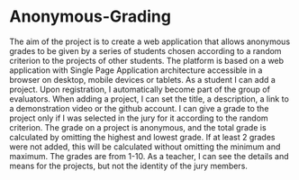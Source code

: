 # Anonymous-Grading
The aim of the project is to create a web application that allows anonymous grades to be given by a series of students chosen according to a random criterion to the projects of other students. The platform is based on a web application with Single Page Application architecture accessible in a browser on desktop, mobile devices or tablets.
As a student I can add a project. Upon registration, I automatically become part of the group of evaluators. When adding a project, I can set the title, a description, a link to a demonstration video or the github account. I can give a grade to the project only if I was selected in the jury for it according to the random criterion. The grade on a project is anonymous, and the total grade is calculated by omitting the highest and lowest grade. If at least 2 grades were not added, this will be calculated without omitting the minimum and maximum. The grades are from 1-10. As a teacher, I can see the details and means for the projects, but not the identity of the jury members.
